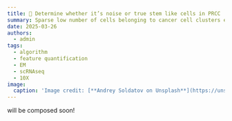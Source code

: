 ```yaml
---
title: 🧬 Determine whether it’s noise or true stem like cells in PRCC
summary: Sparse low number of cells belonging to cancer cell clusters exist in non-treated sample. Are they noise or artifact due to inperfection of integration algorithm or are they true stem like cells prediposted to be prone to tumorogenesis?  
date: 2025-03-26
authors:
  - admin
tags:
  - algorithm
  - feature quantification
  - EM
  - scRNAseq
  - 10X
image:
  caption: 'Image credit: [**Andrey Soldatov on Unsplash**](https://unsplash.com)'
---
```


will be composed soon!

